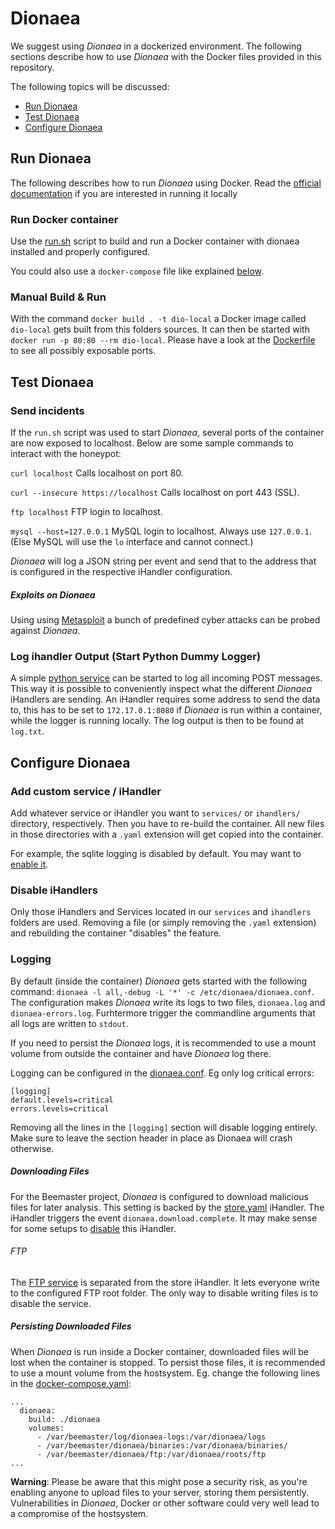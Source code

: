 # Dionaea

We suggest using *Dionaea* in a dockerized environment. The following sections describe how to use *Dionaea* with the Docker files provided in this repository.

The following topics will be discussed:
* [Run Dionaea](#run-dionaea)
* [Test Dionaea](#rest-dionaea)
* [Configure Dionaea](#configure-dionaea)

## Run Dionaea

The following describes how to run *Dionaea* using Docker. Read the [official documentation](http://dionaea.readthedocs.io/en/latest/installation.html) if you are interested in running it locally

### Run Docker container

Use the [run.sh](dionaea/run.sh) script to build and run a Docker container with dionaea installed and properly configured.

You could also use a `docker-compose` file like explained [below](connector#with-docker).

### Manual Build & Run

With the command `docker build . -t dio-local` a Docker image called `dio-local` gets built from this folders sources. It can then be started with `docker run -p 80:80 --rm dio-local`. Please have a look at the [Dockerfile](dionaea/Dockerfile) to see all possibly exposable ports.

## Test Dionaea

### Send incidents

If the `run.sh` script was used to start *Dionaea*, several ports of the container are now exposed to localhost. Below are some sample commands to interact with the honeypot:

```curl localhost```
Calls localhost on port 80.

```curl --insecure https://localhost```
Calls localhost on port 443 (SSL).

```ftp localhost```
FTP login to localhost.

```mysql --host=127.0.0.1```
MySQL login to localhost. Always use `127.0.0.1`. (Else MySQL will use the `lo` interface and cannot connect.)

*Dionaea* will log a JSON string per event and send that to the address that is configured in the respective iHandler configuration.

##### Exploits on Dionaea

Using using [Metasploit](/METASPLOIT.md) a bunch of predefined cyber attacks can be probed against *Dionaea*.

### Log ihandler Output (Start Python Dummy Logger)

A simple [python service](dionaea/logging-dummy.py) can be started to log all incoming POST messages. This way it is possible to conveniently inspect what the different *Dionaea* iHandlers are sending. An iHandler requires some address to send the data to, this has to be set to `172.17.0.1:8080` if *Dionaea* is run within a container, while the logger is running locally. The log output is then to be found at `log.txt`.


## Configure Dionaea

### Add custom service / iHandler


Add whatever service or iHandler you want to ```services/``` or ```ihandlers/``` directory, respectively. 
Then you have to re-build the container. All new files in those directories with a `.yaml` extension will get copied into the container.

For example, the sqlite logging is disabled by default. You may want to [enable it](http://dionaea.readthedocs.io/en/latest/ihandler/log_sqlite.html).

### Disable iHandlers

Only those iHandlers and Services located in our `services` and `ihandlers` folders are used. Removing a file (or simply removing the `.yaml` extension) and rebuilding the container "disables" the feature.

### Logging

By default (inside the container) *Dionaea* gets started with the following command: `dionaea -l all,-debug -L '*' -c /etc/dionaea/dionaea.conf`. The configuration makes *Dionaea* write its logs to two files, `dionaea.log` and `dionaea-errors.log`. Furhtermore trigger the commandline arguments that all logs are written to `stdout`.

If you need to persist the *Dionaea* logs, it is recommended to use a mount volume from outside the container and have *Dionaea* log there.

Logging can be configured in the [dionaea.conf](dionaea/dionaea.conf). Eg only log critical errors:

```
[logging]
default.levels=critical
errors.levels=critical
```

Removing all the lines in the `[logging]` section will disable logging entirely. Make sure to leave the section header in place as Dionaea will crash otherwise.

##### Downloading Files

For the Beemaster project, *Dionaea* is configured to download malicious files for later analysis. This setting is backed by the [store.yaml](dionaea/ihandlers/store.yaml) iHandler. The iHandler triggers the event `dionaea.download.complete`. It may make sense for some setups to [disable](#disable-ihandlers) this iHandler.

###### FTP

The [FTP service](dionaea/services/ftp.yaml) is separated from the store iHandler. It lets everyone write to the configured FTP root folder. The only way to disable writing files is to disable the service.

##### Persisting Downloaded Files

When *Dionaea* is run inside a Docker container, downloaded files will be lost when the container is stopped. To persist those files, it is recommended to use a mount volume from the hostsystem. Eg. change the following lines in the [docker-compose.yaml](docker-compose.yaml):
```
...
  dionaea:
    build: ./dionaea
    volumes:
      - /var/beemaster/log/dionaea-logs:/var/dionaea/logs
      - /var/beemaster/dionaea/binaries:/var/dionaea/binaries/
      - /var/beemaster/dionaea/ftp:/var/dionaea/roots/ftp
...
```
**Warning**: Please be aware that this might pose a security risk, as you're enabling anyone to upload files
to your server, storing them persistently. Vulnerabilities in *Dionaea*, Docker or other software could
very well lead to a compromise of the hostsystem.